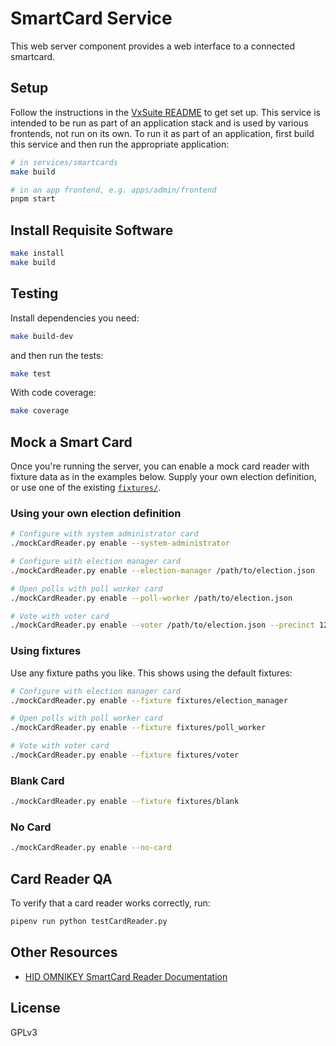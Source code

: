 # SmartCard Service

This web server component provides a web interface to a connected smartcard.

## Setup

Follow the instructions in the [VxSuite README](../../README.md) to get set up.
This service is intended to be run as part of an application stack and is used
by various frontends, not run on its own. To run it as part of an application,
first build this service and then run the appropriate application:

```sh
# in services/smartcards
make build

# in an app frontend, e.g. apps/admin/frontend
pnpm start
```

## Install Requisite Software

```sh
make install
make build
```

## Testing

Install dependencies you need:

```sh
make build-dev
```

and then run the tests:

```sh
make test
```

With code coverage:

```sh
make coverage
```

## Mock a Smart Card

Once you're running the server, you can enable a mock card reader with fixture
data as in the examples below. Supply your own election definition, or use one
of the existing [`fixtures/`](./fixtures).

### Using your own election definition

```sh
# Configure with system administrator card
./mockCardReader.py enable --system-administrator

# Configure with election manager card
./mockCardReader.py enable --election-manager /path/to/election.json

# Open polls with poll worker card
./mockCardReader.py enable --poll-worker /path/to/election.json

# Vote with voter card
./mockCardReader.py enable --voter /path/to/election.json --precinct 123 --ballot-style 1R
```

### Using fixtures

Use any fixture paths you like. This shows using the default fixtures:

```sh
# Configure with election manager card
./mockCardReader.py enable --fixture fixtures/election_manager

# Open polls with poll worker card
./mockCardReader.py enable --fixture fixtures/poll_worker

# Vote with voter card
./mockCardReader.py enable --fixture fixtures/voter
```

### Blank Card

```sh
./mockCardReader.py enable --fixture fixtures/blank
```

### No Card

```sh
./mockCardReader.py enable --no-card
```

## Card Reader QA

To verify that a card reader works correctly, run:

```sh
pipenv run python testCardReader.py
```

## Other Resources

- [HID OMNIKEY SmartCard Reader Documentation](./plt-03099_a.5_-_omnikey_sw_dev_guide_0.pdf)

## License

GPLv3

